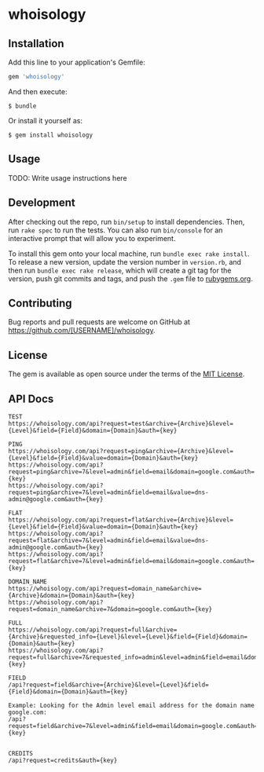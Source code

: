 # whoisology

## Installation

Add this line to your application's Gemfile:

```ruby
gem 'whoisology'
```

And then execute:

    $ bundle

Or install it yourself as:

    $ gem install whoisology

## Usage

TODO: Write usage instructions here

## Development

After checking out the repo, run `bin/setup` to install dependencies. Then, run `rake spec` to run the tests. You can also run `bin/console` for an interactive prompt that will allow you to experiment.

To install this gem onto your local machine, run `bundle exec rake install`. To release a new version, update the version number in `version.rb`, and then run `bundle exec rake release`, which will create a git tag for the version, push git commits and tags, and push the `.gem` file to [rubygems.org](https://rubygems.org).

## Contributing

Bug reports and pull requests are welcome on GitHub at https://github.com/[USERNAME]/whoisology.


## License

The gem is available as open source under the terms of the [MIT License](http://opensource.org/licenses/MIT).

## API Docs
```
TEST
https://whoisology.com/api?request=test&archive={Archive}&level={Level}&field={Field}&domain={Domain}&auth={key}

PING
https://whoisology.com/api?request=ping&archive={Archive}&level={Level}&field={Field}&value=domain={Domain}&auth={key}
https://whoisology.com/api?request=ping&archive=7&level=admin&field=email&domain=google.com&auth={key}
https://whoisology.com/api?request=ping&archive=7&level=admin&field=email&value=dns­admin@google.com&auth={key}

FLAT
https://whoisology.com/api?request=flat&archive={Archive}&level={Level}&field={Field}&value=domain={Domain}&auth={key}
https://whoisology.com/api?request=flat&archive=7&level=admin&field=email&value=dns­admin@google.com&auth={key}
https://whoisology.com/api?request=flat&archive=7&level=admin&field=email&domain=google.com&auth={key}

DOMAIN_NAME
https://whoisology.com/api?request=domain_name&archive={Archive}&domain={Domain}&auth={key}
https://whoisology.com/api?request=domain_name&archive=7&domain=google.com&auth={key}

FULL
https://whoisology.com/api?request=full&archive={Archive}&requested_info={Level}&level={Level}&field={Field}&domain={Domain}&auth={key}
https://whoisology.com/api?request=full&archive=7&requested_info=admin&level=admin&field=email&domain=stub.com&auth={key}

FIELD
/api?request=field&archive={Archive}&level={Level}&field={Field}&domain={Domain}&auth={key}

Example: Looking for the Admin level email address for the domain name google.com:
/api?request=field&archive=7&level=admin&field=email&domain=google.com&auth={key}


CREDITS
/api?request=credits&auth={key}
```
